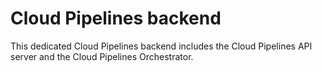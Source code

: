 # Cloud Pipelines backend

This dedicated Cloud Pipelines backend includes the Cloud Pipelines API server and the Cloud Pipelines Orchestrator.
